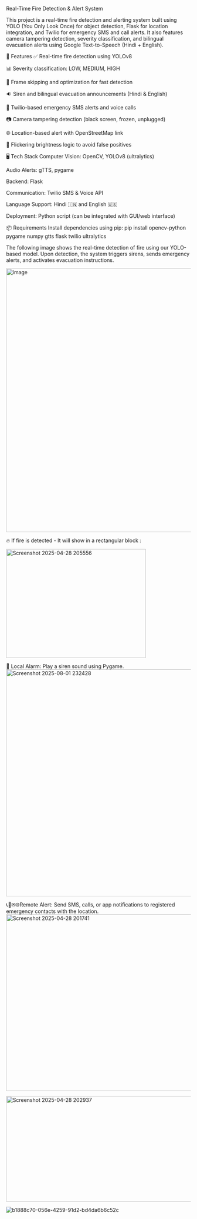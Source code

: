 Real-Time Fire Detection & Alert System


This project is a real-time fire detection and alerting system built using YOLO (You Only Look Once) for object detection, Flask for location integration, and Twilio for emergency SMS and call alerts. It also features camera tampering detection, severity classification, and bilingual evacuation alerts using Google Text-to-Speech (Hindi + English).

🚀 Features
✅ Real-time fire detection using YOLOv8

📊 Severity classification: LOW, MEDIUM, HIGH

🔁 Frame skipping and optimization for fast detection

🔉 Siren and bilingual evacuation announcements (Hindi & English)

📱 Twilio-based emergency SMS alerts and voice calls

📷 Camera tampering detection (black screen, frozen, unplugged)

🌐 Location-based alert with OpenStreetMap link

🧠 Flickering brightness logic to avoid false positives

🖥️ Tech Stack
Computer Vision: OpenCV, YOLOv8 (ultralytics)

Audio Alerts: gTTS, pygame

Backend: Flask

Communication: Twilio SMS & Voice API

Language Support: Hindi 🇮🇳 and English 🇺🇸

Deployment: Python script (can be integrated with GUI/web interface)

📦 Requirements
Install dependencies using pip:
pip install opencv-python pygame numpy gtts flask twilio ultralytics

The following image shows the real-time detection of fire using our YOLO-based model. Upon detection, the system triggers sirens, sends emergency alerts, and activates evacuation instructions.



 <img width="1008" height="717" alt="image" src="https://github.com/user-attachments/assets/7c693bd3-5f94-4702-89b2-36770e23d90a" />



🔥 If fire is detected - It will show in a rectangular block :

 <img width="381" height="296" alt="Screenshot 2025-04-28 205556" src="https://github.com/user-attachments/assets/40b5067e-907d-439e-a79b-cf28551f650e" />


 🚨 Local Alarm: Play a siren sound using Pygame.
<img width="964" height="617" alt="Screenshot 2025-08-01 232428" src="https://github.com/user-attachments/assets/52265cbf-a915-444d-8b6c-b16d87e865a8" />

📞📱✉🌐Remote Alert: Send SMS, calls, or app notifications to registered emergency contacts with the location.
<img width="1073" height="480" alt="Screenshot 2025-04-28 201741" src="https://github.com/user-attachments/assets/3ddbad88-f53c-414d-aa3f-d8c56221cfc3" />


<img width="947" height="287" alt="Screenshot 2025-04-28 202937" src="https://github.com/user-attachments/assets/870ec671-7c0f-4fd4-92c5-908679ae9ac7" />


![b1888c70-056e-4259-91d2-bd4da6b6c52c](https://github.com/user-attachments/assets/4a5e0230-45fb-4bee-a09b-b22fd2715823)










